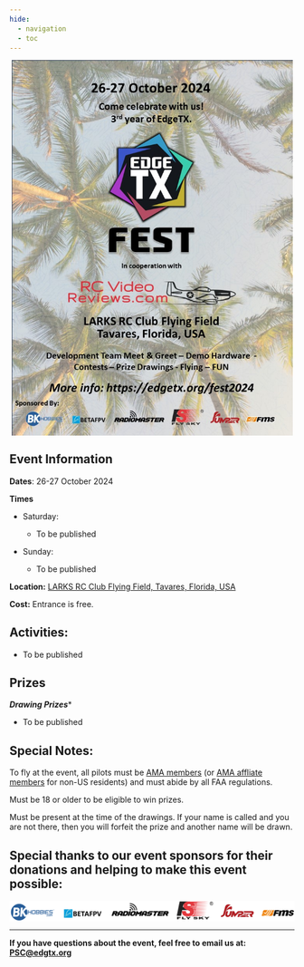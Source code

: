 ```yaml
---
hide:
  - navigation
  - toc
---
```


<p></p> 
<p align="center">
<a><img src="/assets/Poster2024.jpg?raw=true" align="center" width="497"></a>
</P>


## **Event Information**

**Dates**: 26-27 October 2024

**Times**

 - Saturday: 
 
	 - To be published
	 
 - Sunday: 
 
	 - To be published

**Location:** [LARKS RC Club Flying Field, Tavares, Florida, USA](https://maps.app.goo.gl/ccYCN4KM3z2UKErj8) <br/>

**Cost:** 
Entrance is free.

## **Activities:**


- To be published

## **Prizes**

***Drawing Prizes****

- To be published


## **Special Notes:**

To fly at the event, all pilots must be [AMA members](https://www.modelaircraft.org/membership/enroll) (or [AMA affliate members](https://www.modelaircraft.org/content/affiliate-enrollment) for non-US residents) and must abide by all FAA regulations.

Must be 18 or older to be eligible to win prizes.

Must be present at the time of the drawings. If your name is called and you are not there, then you will forfeit the prize and another name will be drawn.


## **Special thanks to our event sponsors for their donations and helping to make this event possible:**


<p align="center">
<a><img src="/assets/2024festsponsors.png?raw=true" align="center" width="800"></a>
</P>
 
---
       
**If you have questions about the event, feel free to email us at: PSC@edgtx.org**







